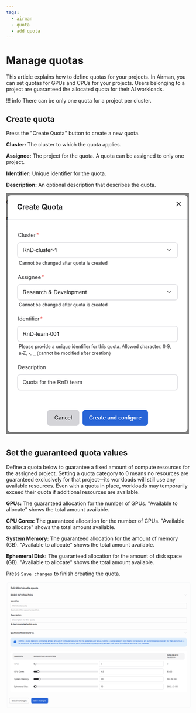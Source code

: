 ```yaml
---
tags:
  - airman
  - quota
  - add quota
---
```


# Manage quotas

This article explains how to define quotas for your projects. In Airman, you can set quotas for GPUs and CPUs for your projects. Users belonging to a project are guaranteed the allocated quota for their AI workloads.

!!! info
    There can be only one quota for a project per cluster.

## Create quota

Press the "Create Quota" button to create a new quota.

**Cluster:** The cluster to which the quota applies.

**Assignee:** The project for the quota. A quota can be assigned to only one project.

**Identifier:** Unique identifier for the quota.

**Description:** An optional description that describes the quota.

![A diagram of the create quota page.](../../img/quotas/create-quota.png)

## Set the guaranteed quota values

Define a quota below to guarantee a fixed amount of compute resources for the assigned project. Setting a quota category to 0 means no resources are guaranteed exclusively for that project—its workloads will still use any available resources. Even with a quota in place, workloads may temporarily exceed their quota if additional resources are available.

**GPUs:** The guaranteed allocation for the number of GPUs. "Available to allocate" shows the total amount available.

**CPU Cores:** The guaranteed allocation for the number of CPUs. "Available to allocate" shows the total amount available.

**System Memory:** The guaranteed allocation for the amount of memory (GB). "Available to allocate" shows the total amount available.

**Ephemeral Disk:** The guaranteed allocation for the amount of disk space (GB). "Available to allocate" shows the total amount available.

Press `Save changes` to finish creating the quota.

![A diagram of the edit quota page.](../../img/quotas/edit-quota.png)
